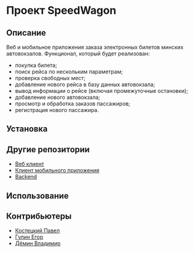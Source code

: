 # Проект SpeedWagon
## Описание
Веб и мобильное приложения заказа электронных билетов минских автовокзалов. Функционал, который будет реализован: 
* покупка билета;
* поиск рейса по нескольким параметрам;
* проверка свободных мест;
* добавление нового рейса в базу данных автовокзала;
* вывод информации о рейсе (включая промежуточные остановки);
* добавление нового автовокзала;
* просмотр и обработка заказов пассажиров;
* регистрация нового пассажира.
## Установка
## Другие репозитории
* [Веб клиент](https://github.com/fpmi-hci-2024/project12a-web-speedwagon)
* [Клиент мобильного приложения](https://github.com/fpmi-hci-2024/project12a-mobile-speedwagon)
* [Backend](https://github.com/fpmi-hci-2024/project12a-backend-speedwagon)
## Использование
## Контрибьютеры
* [Костецкий Павел](https://github.com/Overwees)
* [Гулин Егор](https://github.com/Egorishche7)
* [Дёмин Владимир](https://github.com/VladimirDemin)


